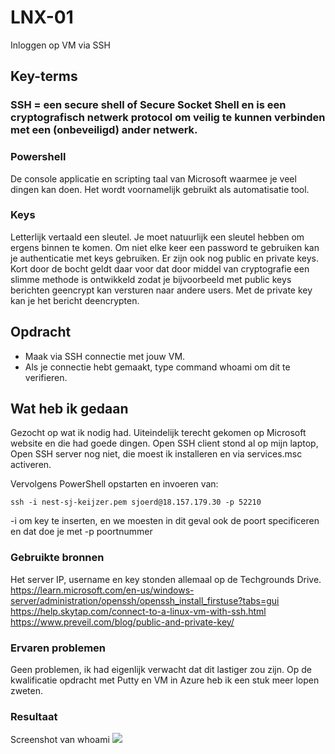 # LNX-01
Inloggen op VM via SSH

## Key-terms
### SSH = een secure shell of Secure Socket Shell en is een cryptografisch netwerk protocol om veilig te kunnen verbinden met een (onbeveiligd) ander netwerk.

### Powershell
De console applicatie en scripting taal van Microsoft waarmee je veel dingen kan doen. Het wordt voornamelijk gebruikt als automatisatie tool. 

### Keys
Letterlijk vertaald een sleutel. Je moet natuurlijk een sleutel hebben om ergens binnen te komen. Om niet elke keer een password te gebruiken kan je authenticatie met keys gebruiken. 
Er zijn ook nog public en private keys. Kort door de bocht geldt daar voor dat door middel van cryptografie een slimme methode is ontwikkeld zodat je bijvoorbeeld met public keys berichten geencrypt kan versturen naar andere users. Met de private key kan je het bericht deencrypten. 

## Opdracht
- Maak via SSH connectie met jouw VM.
- Als je connectie hebt gemaakt, type command whoami om dit te verifieren.

## Wat heb ik gedaan

Gezocht op wat ik nodig had. Uiteindelijk terecht gekomen op Microsoft website en die had goede dingen. Open SSH client stond al op mijn laptop, Open SSH server nog niet, die moest ik installeren en via services.msc activeren. 

Vervolgens PowerShell opstarten en invoeren van:

`ssh -i nest-sj-keijzer.pem sjoerd@18.157.179.30 -p 52210`

-i om key te inserten, en we moesten in dit geval ook de poort specificeren en dat doe je met -p poortnummer

### Gebruikte bronnen
Het server IP, username en key stonden allemaal op de Techgrounds Drive.
https://learn.microsoft.com/en-us/windows-server/administration/openssh/openssh_install_firstuse?tabs=gui
https://help.skytap.com/connect-to-a-linux-vm-with-ssh.html
https://www.preveil.com/blog/public-and-private-key/

### Ervaren problemen
Geen problemen, ik had eigenlijk verwacht dat dit lastiger zou zijn. Op de kwalificatie opdracht met Putty en VM in Azure heb ik een stuk meer lopen zweten. 

### Resultaat

Screenshot van whoami
![](https://github.com/techgrounds/techgrounds-SjoerdKeijzer/blob/main/00_includes/screen%20LNX-01_whoami.png)
